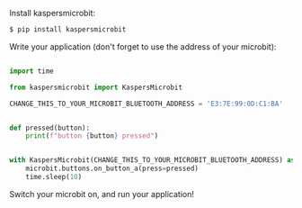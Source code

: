 Install kaspersmicrobit:

```bash
$ pip install kaspersmicrobit
```

Write your application (don't forget to use the address of your microbit):  
```python

import time

from kaspersmicrobit import KaspersMicrobit

CHANGE_THIS_TO_YOUR_MICROBIT_BLUETOOTH_ADDRESS = 'E3:7E:99:0D:C1:BA'


def pressed(button):
    print(f"button {button} pressed")


with KaspersMicrobit(CHANGE_THIS_TO_YOUR_MICROBIT_BLUETOOTH_ADDRESS) as microbit:
    microbit.buttons.on_button_a(press=pressed)
    time.sleep(10)

```

Switch your microbit on, and run your application!